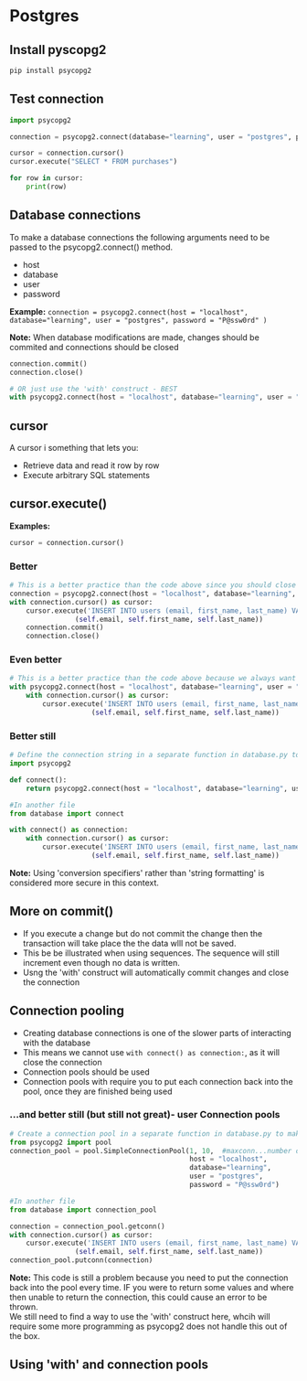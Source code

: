 # Postgres

## Install pyscopg2

```python
pip install psycopg2
```

## Test connection

```python
import psycopg2

connection = psycopg2.connect(database="learning", user = "postgres", password = "P@ssw0rd", host = "localhost")

cursor = connection.cursor()
cursor.execute("SELECT * FROM purchases")

for row in cursor:
    print(row)
```

## Database connections

To make a database connections the following arguments need to be passed to the psycopg2.connect() method.

- host
- database
- user
- password

**Example:** ```connection = psycopg2.connect(host = "localhost", database="learning", user = "postgres", password = "P@ssw0rd" )```

**Note:** When database modifications are made, changes should be commited and connections should be closed

```python
connection.commit()
connection.close()

# OR just use the 'with' construct - BEST
with psycopg2.connect(host = "localhost", database="learning", user = "postgres", password = "P@ssw0rd") as connection:
```

## cursor

A cursor i something that lets you:

- Retrieve data and read it row by row
- Execute arbitrary SQL statements

## cursor.execute()

**Examples:**

```python
cursor = connection.cursor()
```

### Better

```python
# This is a better practice than the code above since you should close your curser when you are finished using it
connection = psycopg2.connect(host = "localhost", database="learning", user = "postgres", password = "P@ssw0rd")
with connection.cursor() as cursor:
    cursor.execute('INSERT INTO users (email, first_name, last_name) VALUES (%s, %s, %s)', 
                (self.email, self.first_name, self.last_name))
    connection.commit()
    connection.close()
```

### Even better

```python
# This is a better practice than the code above because we always want to commit our changes and close the connection
with psycopg2.connect(host = "localhost", database="learning", user = "postgres", password = "P@ssw0rd") as connection:
    with connection.cursor() as cursor:
        cursor.execute('INSERT INTO users (email, first_name, last_name) VALUES (%s, %s, %s)', 
                    (self.email, self.first_name, self.last_name))
```

### Better still

```python
# Define the connection string in a separate function in database.py to make code more succinct
import psycopg2

def connect():
    return psycopg2.connect(host = "localhost", database="learning", user = "postgres", password = "P@ssw0rd")

#In another file
from database import connect

with connect() as connection:
    with connection.cursor() as cursor:
        cursor.execute('INSERT INTO users (email, first_name, last_name) VALUES (%s, %s, %s)', 
                    (self.email, self.first_name, self.last_name))
```

**Note:** Using 'conversion specifiers' rather than 'string formatting' is considered more secure in this context.

## More on commit()

- If you execute a change but do not commit the change then the transaction will take place the the data wlll not be saved.
- This be be illustrated when using sequences.  The sequence will still increment even though no data is written.
- Usng the 'with' construct will automatically commit changes and close the connection

## Connection pooling

- Creating database connections is one of the slower parts of interacting with the database
- This means we cannot use ```with connect() as connection:```, as it will close the connection
- Connection pools should be used
- Connection pools with require you to put each connection back into the pool, once they are finished being used

### ...and better still (but still not great)- user Connection pools

```python
# Create a connection pool in a separate function in database.py to make code more succinct
from psycopg2 import pool
connection_pool = pool.SimpleConnectionPool(1, 10,  #maxconn...number of initial connections, max number of connections pool can handle
                                            host = "localhost", 
                                            database="learning", 
                                            user = "postgres", 
                                            password = "P@ssw0rd") 

#In another file
from database import connection_pool

connection = connection_pool.getconn()
with connection.cursor() as cursor:
    cursor.execute('INSERT INTO users (email, first_name, last_name) VALUES (%s, %s, %s)', 
                (self.email, self.first_name, self.last_name))
connection_pool.putconn(connection)
```

**Note:** This code is still a problem because you need to put the connection back into the pool every time.  IF you were to return some values and where then unable to return the connection, this could cause an error to be thrown.  
We still need to find a way to use the 'with' construct here, whcih will require some more programming as psycopg2 does not handle this out of the box.

## Using 'with' and connection pools

